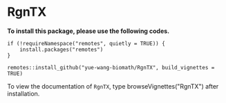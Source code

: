 # RgnTX

**To install this package, please use the following codes.**
```
if (!requireNamespace("remotes", quietly = TRUE)) {
    install.packages("remotes")   
}

remotes::install_github("yue-wang-biomath/RgnTX", build_vignettes = TRUE)
```
To view the documentation of `RgnTX`, type browseVignettes("RgnTX") after installation.
